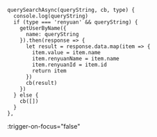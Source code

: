     querySearchAsync(queryString, cb, type) {
      console.log(queryString)
      if (type === 'renyuan' && queryString) {
        getUserByName({
          name: queryString
        }).then(response => {
          let result = response.data.map(item => {
            item.value = item.name
            item.renyuanName = item.name
            item.renyuanId = item.id
            return item
          })
          cb(result)
        })
      } else {
        cb([])
      }
    },


:trigger-on-focus="false"